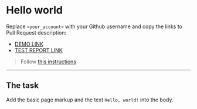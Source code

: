 # Hello world
Replace `<your_account>` with your Github username and copy the links to Pull Request description:
- [DEMO LINK](https://yaro-bey.github.io/layout_hello-world/)
- [TEST REPORT LINK](https://yaro-bey.github.io/layout_hello-world/report/html_report/)

> Follow [this instructions](https://mate-academy.github.io/layout_task-guideline/#how-to-solve-the-layout-tasks-on-github)
___

## The task 
Add the basic page markup and the text `Hello, world!` into the body.
